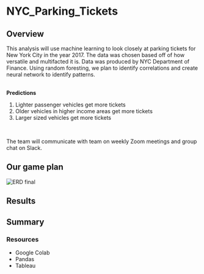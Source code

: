 # NYC_Parking_Tickets
## Overview

This analysis will use machine learning to look closely at parking tickets for New York City in the year 2017. The data was chosen based off of how versatile and multifacted it is. Data was produced by NYC Department of Finance. Using random foresting, we plan to identify correlations and create neural network to identify patterns. </br>
</br>

**Predictions**
1. Lighter passenger vehicles get more tickets
2. Older vehicles in higher income areas get more tickets 
3. Larger sized vehicles get more tickets 

</br>

The team will communicate with team on weekly Zoom meetings and group chat on Slack.
</br>

## Our game plan 
![ERD final](https://user-images.githubusercontent.com/107652317/199361261-3be00635-7b81-46d9-9935-4ed6c3383c8d.png)




## Results

## Summary 

### Resources 
* Google Colab
* Pandas
* Tableau 

